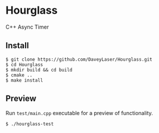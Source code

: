 # Hourglass
C++ Async Timer


## Install
```
$ git clone https://github.com/DaveyLaser/Hourglass.git
$ cd Hourglass
$ mkdir build && cd build
$ cmake ..
$ make install
```

## Preview
Run `test/main.cpp` executable for a preview of functionality.
```
$ ./hourglass-test
